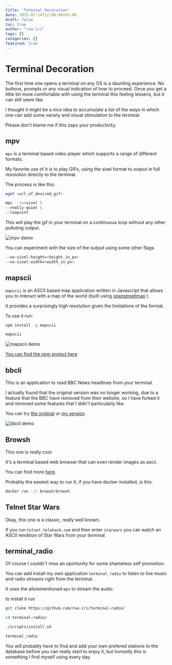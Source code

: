 ```yaml
---
title: 'Terminal Decoration'
date: 2025-07-14T12:00:00+03:00
draft: false
toc: true
author: "rua-iri"
tags: []
categories: []
featured: true
---
```


# Terminal Decoration


The first time one opens a terminal on any OS is a daunting experience.
No buttons, prompts or any visual indication of how to proceed.
Once you get a little bit more comfortable with using the terminal this feeling lessens, but it can still seem like.


I thought it might be a nice idea to accumulate a list of the ways in which one can add some variety and visual stimulation to the terminal.

Please don't blame me if this zaps your productivity.



## mpv

`mpv` is a terminal based video player which supports a range of different formats.

My favorite use of it is to play GIFs, using the sixel format to output in full resolution directly to the terminal.

The process is like this:

```bash
wget <url_of_desired_gif>

mpv --vo=sixel \
--really-quiet \
--loop=inf
```


This will play the gif in your terminal on a continuous loop without any other polluting output.

![mpv demo](/images/terminal-decoration/mpv_demo.gif) 

You can experiment with the size of the output using some other flags.

```bash
--vo-sixel-height=<height_in_px>
--vo-sixel-width=<width_in_px>
```


## mapscii

`mapscii` is an ASCII based map application written in Javascript that allows you to interact with a map of the world (built using [openstreetmap](https://wiki.openstreetmap.org/wiki/Mapscii) ).

It provides a surprisingly high resolution given the limitations of the format.


To use it run:

```bash
npm install -g mapscii

mapscii
```

![mapscii demo](/images/terminal-decoration/mapscii_demo.gif) 

[You can find the npm project here](https://www.npmjs.com/package/mapscii) 


## bbcli

This is an application to read BBC News headlines from your terminal.

I actually found that the original version was no longer working, due to a feature that the BBC have removed from their website, so I have forked it and removed some features that I didn't particularly like.

You can try [the original](https://github.com/hako/bbcli) or [my version](https://github.com/rua-iri/bbcli).

![bbcli demo](/images/terminal-decoration/bbcli_demo.gif) 

## Browsh

This one is really cool.

It's a terminal based web browser that can even render images as ascii.

You can find more [here](https://www.brow.sh/).

Probably the easiest way to run it, if you have docker installed, is this.

```bash
docker run -it browsh/browsh 
```



## Telnet Star Wars

Okay, this one is a classic, really well known.

If you run `telnet telehack.com` and then enter `starwars` you can watch an ASCII rendition of Star Wars from your terminal.


## terminal_radio

Of course I couldn't miss an oportunity for some shameless self promotion.

You can add install my own application `terminal_radio` to listen to live music and radio streams right from the terminal.

It uses the aforementioned `mpv` to stream the audio.

to install it run

```bash
git clone https://github.com/rua-iri/terminal-radio/

cd terminal-radio/

./scripts/install.sh

terminal_radio
```

You will probably have to find and add your own prefered stations to the database before you can really start to enjoy it, but honestly this is something I find myself using every day.
















